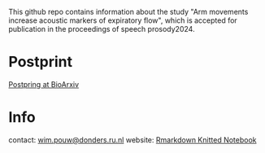 This github repo contains information about the study "Arm movements increase acoustic markers of expiratory flow", which is accepted for publication in the proceedings of speech prosody2024.

# Postprint
[Postpring at BioArxiv](https://www.biorxiv.org/content/10.1101/2024.01.08.574611v1)

# Info
contact: wim.pouw@donders.ru.nl
website: [Rmarkdown Knitted Notebook](https://wimpouw.github.io/gesturekinetics_expiration/)